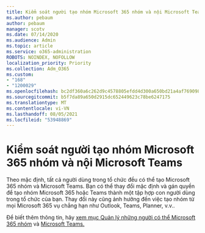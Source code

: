 ```yaml
---
title: Kiểm soát người tạo nhóm Microsoft 365 nhóm và nội Microsoft Teams
ms.author: pebaum
author: pebaum
manager: scotv
ms.date: 07/14/2020
ms.audience: Admin
ms.topic: article
ms.service: o365-administration
ROBOTS: NOINDEX, NOFOLLOW
localization_priority: Priority
ms.collection: Adm_O365
ms.custom:
- "168"
- "1200029"
ms.openlocfilehash: bc2df360a6c262d9c4578805efdd4d300a650bd21a4af769098e8ee67e1de835
ms.sourcegitcommit: b5f7da89a650d2915dc652449623c78be6247175
ms.translationtype: MT
ms.contentlocale: vi-VN
ms.lasthandoff: 08/05/2021
ms.locfileid: "53948869"
---
```

# <a name="control-who-creates-microsoft-365-groups-and-microsoft-teams"></a>Kiểm soát người tạo nhóm Microsoft 365 nhóm và nội Microsoft Teams

Theo mặc định, tất cả người dùng trong tổ chức đều có thể tạo Microsoft 365 nhóm và Microsoft Teams. Bạn có thể thay đổi mặc định và gán quyền để tạo nhóm Microsoft 365 hoặc Teams thành một tập hợp con người dùng trong tổ chức của bạn. Thay đổi này cũng ảnh hưởng đến việc tạo nhóm từ mọi Microsoft 365 vụ chẳng hạn như Outlook, Teams, Planner, v.v..

Để biết thêm thông tin, hãy [xem mục Quản lý những người có thể Microsoft 365 nhóm](https://support.office.com/article/Manage-who-can-create-Office-365-Groups-4c46c8cb-17d0-44b5-9776-005fced8e618) và [Microsoft Teams.](https://aka.ms/rtsf)